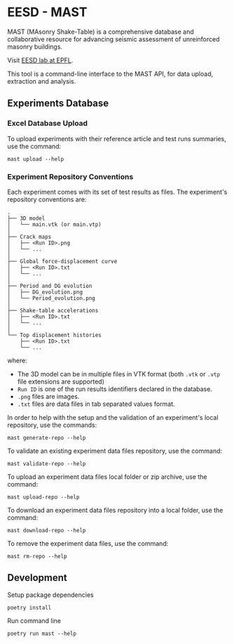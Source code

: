 # EESD - MAST

MAST (MAsonry Shake-Table) is a comprehensive database and collaborative resource for advancing seismic assessment of unreinforced masonry buildings.

Visit [EESD lab at EPFL](https://www.epfl.ch/labs/eesd/).

This tool is a command-line interface to the MAST API, for data upload, extraction and analysis.

## Experiments Database

### Excel Database Upload

To upload experiments with their reference article and test runs summaries, use the command:

```
mast upload --help
```

### Experiment Repository Conventions

Each experiment comes with its set of test results as files. The experiment's repository conventions are:

```
.
├── 3D model
│   └── main.vtk (or main.vtp)
│
├── Crack maps
│   ├── <Run ID>.png
│   └── ...
│
├── Global force-displacement curve
│   ├── <Run ID>.txt
│   └── ...
│
├── Period and DG evolution
│   ├── DG_evolution.png
│   └── Period_evolution.png
│
├── Shake-table accelerations
│   ├── <Run ID>.txt
│   └── ...
│
└── Top displacement histories
    ├── <Run ID>.txt
    └── ...
```

where:

* The 3D model can be in multiple files in VTK format (both `.vtk` or `.vtp` file extensions are supported)
* `Run ID` is one of the run results identifiers declared in the database.
* `.png` files are images.
* `.txt` files are data files in tab separated values format.

In order to help with the setup and the validation of an experiment's local repository, use the commands:

```
mast generate-repo --help
```

To validate an existing experiment data files repository, use the command:

```
mast validate-repo --help
```

To upload an experiment data files local folder or zip archive, use the command:

```
mast upload-repo --help
```

To download an experiment data files repository into a local folder, use the command:

```
mast download-repo --help
```

To remove the experiment data files, use the command:

```
mast rm-repo --help
```

## Development

Setup package dependencies

```
poetry install
```

Run command line

```
poetry run mast --help
```
